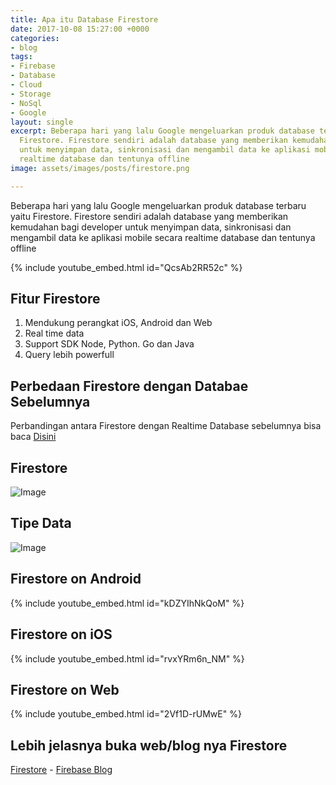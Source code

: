 ```yaml
---
title: Apa itu Database Firestore
date: 2017-10-08 15:27:00 +0000
categories:
- blog
tags:
- Firebase
- Database
- Cloud
- Storage
- NoSql
- Google
layout: single
excerpt: Beberapa hari yang lalu Google mengeluarkan produk database terbaru yaitu
  Firestore. Firestore sendiri adalah database yang memberikan kemudahan bagi developer
  untuk menyimpan data, sinkronisasi dan mengambil data ke aplikasi mobile secara
  realtime database dan tentunya offline
image: assets/images/posts/firestore.png

---
```

Beberapa hari yang lalu Google mengeluarkan produk database terbaru yaitu Firestore. Firestore sendiri adalah database yang memberikan kemudahan bagi developer untuk menyimpan data, sinkronisasi dan mengambil data ke aplikasi mobile secara realtime database dan tentunya offline

{% include youtube_embed.html id="QcsAb2RR52c" %}

## Fitur Firestore
1. Mendukung perangkat iOS, Android dan Web
2. Real time data
3. Support SDK Node, Python. Go dan Java
4. Query lebih powerfull

## Perbedaan Firestore dengan Databae Sebelumnya
Perbandingan antara Firestore dengan Realtime Database sebelumnya bisa baca [Disini](https://firebase.googleblog.com/2017/10/cloud-firestore-for-rtdb-developers.html)

## Firestore
![Image](https://1.bp.blogspot.com/-X_-AaM89Ffk/WdK5mMxdjJI/AAAAAAAABW0/PP7sOy56QNE3QnRzX_tWKkKCHkPRpg0mgCLcBGAs/s1600/image3.png)

## Tipe Data
![Image](https://firebasestorage.googleapis.com/v0/b/img-storage-d41a0.appspot.com/o/images%2FScreenshot_17.png?alt=media&token=59e55bb0-4865-41f3-83d5-1d565788098c)

## Firestore on Android
{% include youtube_embed.html id="kDZYIhNkQoM" %}

## Firestore on iOS
{% include youtube_embed.html id="rvxYRm6n_NM" %}

## Firestore on Web
{% include youtube_embed.html id="2Vf1D-rUMwE" %}

## Lebih jelasnya buka web/blog nya Firestore

[Firestore](https://firebase.google.com/docs/firestore/) - 
[Firebase Blog](https://firebase.googleblog.com/2017/10/cloud-firestore-for-rtdb-developers.html)